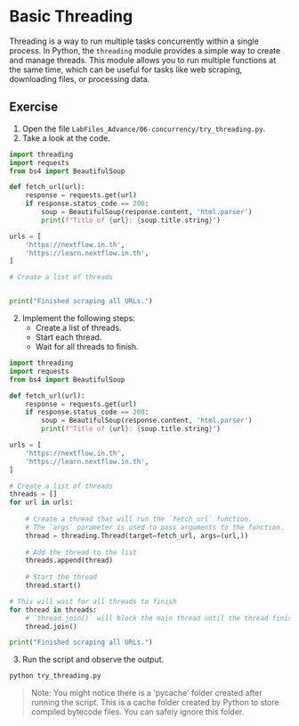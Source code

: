 
# Basic Threading

Threading is a way to run multiple tasks concurrently within a single process. In Python, the `threading` module provides a simple way to create and manage threads. This module allows you to run multiple functions at the same time, which can be useful for tasks like web scraping, downloading files, or processing data.

## Exercise

1. Open the file `LabFiles_Advance/06-concurrency/try_threading.py`.
2. Take a look at the code.

```python
import threading
import requests
from bs4 import BeautifulSoup

def fetch_url(url):
    response = requests.get(url)
    if response.status_code == 200:
        soup = BeautifulSoup(response.content, 'html.parser')
        print(f"Title of {url}: {soup.title.string}")

urls = [
    'https://nextflow.in.th',
    'https://learn.nextflow.in.th',
]

# Create a list of threads


print("Finished scraping all URLs.")
```

2. Implement the following steps:
    - Create a list of threads.
    - Start each thread.
    - Wait for all threads to finish.

```python
import threading
import requests
from bs4 import BeautifulSoup

def fetch_url(url):
    response = requests.get(url)
    if response.status_code == 200:
        soup = BeautifulSoup(response.content, 'html.parser')
        print(f"Title of {url}: {soup.title.string}")

urls = [
    'https://nextflow.in.th',
    'https://learn.nextflow.in.th',
]

# Create a list of threads
threads = []
for url in urls:
    
    # Create a thread that will run the `fetch_url` function. 
    # The `args` parameter is used to pass arguments to the function.
    thread = threading.Thread(target=fetch_url, args=(url,))
    
    # Add the thread to the list
    threads.append(thread)
    
    # Start the thread
    thread.start()

# This will wait for all threads to finish
for thread in threads:
    # `thread.join()` will block the main thread until the thread finishes
    thread.join()

print("Finished scraping all URLs.")
```

3. Run the script and observe the output.

```bash
python try_threading.py
```

> Note: You might notice there is a 'pycache' folder created after running the script. This is a cache folder created by Python to store compiled bytecode files. You can safely ignore this folder.
